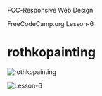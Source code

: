 FCC-Responsive Web Design

FreeCodeCamp.org Lesson-6

# rothkopainting
![rothkopainting](https://github.com/Uzmakh/rothkopainting/assets/91914613/05ac0733-b65c-4661-bb16-0df6d4610a4f)

![Lesson-6](https://github.com/Uzmakh/rothkopainting/assets/91914613/d1ca1298-b5b5-4ab1-94e4-fc5be943cfee)
